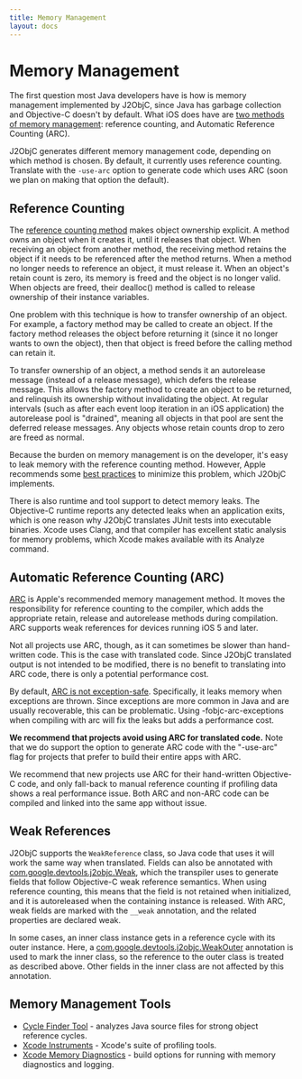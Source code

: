 ```yaml
---
title: Memory Management
layout: docs
---
```


# Memory Management

The first question most Java developers have is how is memory management implemented by J2ObjC, since Java has garbage collection and Objective-C doesn't by default.  What iOS does have are [two methods of memory management](http://developer.apple.com/library/mac/#documentation/Cocoa/Conceptual/MemoryMgmt/Articles/MemoryMgmt.html): reference counting, and Automatic Reference Counting (ARC).  

J2ObjC generates different memory management code, depending on which method is chosen.  By default, it currently uses reference counting.  Translate with the `-use-arc` option to generate code which uses ARC (soon we plan on making that option the default).

## Reference Counting

The [reference counting method](http://developer.apple.com/library/mac/#documentation/Cocoa/Conceptual/MemoryMgmt/Articles/mmRules.html#//apple_ref/doc/uid/20000994-BAJHFBGH) makes object ownership explicit.  A method owns an object when it creates it, until it releases that object.  When receiving an object from another method, the receiving method retains the object if it needs to be referenced after the method returns.  When a method no longer needs to reference an object, it must release it.  When an object's retain count is zero, its memory is freed and the object is no longer valid. When objects are freed, their dealloc() method is called to release ownership of their instance variables.

One problem with this technique is how to transfer ownership of an object. For example, a factory method may be called to create an object. If the factory method releases the object before returning it (since it no longer wants to own the object), then that object is freed before the calling method can retain it.

To transfer ownership of an object, a method sends it an autorelease message (instead of a release message), which defers the release message.  This allows the factory method to create an object to be returned, and relinquish its ownership without invalidating the object. At regular intervals (such as after each event loop iteration in an iOS application) the autorelease pool is "drained", meaning all objects in that pool are sent the deferred release messages. Any objects whose retain counts drop to zero are freed as normal.

Because the burden on memory management is on the developer, it's easy to leak memory with the reference counting method.  However, Apple recommends some [best practices](http://developer.apple.com/library/mac/#documentation/Cocoa/Conceptual/MemoryMgmt/Articles/mmPractical.html#//apple_ref/doc/uid/TP40004447-SW1) to minimize this problem, which J2ObjC implements.  

There is also runtime and tool support to detect memory leaks.  The Objective-C runtime reports any detected leaks when an application exits, which is one reason why J2ObjC translates JUnit tests into executable binaries. Xcode uses Clang, and that compiler has excellent static analysis for memory problems, which Xcode makes available with its Analyze command.

## Automatic Reference Counting (ARC)

[ARC](http://developer.apple.com/library/mac/#releasenotes/ObjectiveC/RN-TransitioningToARC/_index.html#//apple_ref/doc/uid/TP40011226) is Apple's recommended memory management method. It moves the responsibility for reference counting to the compiler, which adds the appropriate retain, release and autorelease methods during compilation.  ARC supports weak references for devices running iOS 5 and later. 

Not all projects use ARC, though, as it can sometimes be slower than hand-written code. This is the case with translated code. Since J2ObjC translated output is not intended to be modified, there is no benefit to translating into ARC code, there is only a potential performance cost.

By default, [ARC is not exception-safe](http://clang.llvm.org/docs/AutomaticReferenceCounting.html#exceptions). Specifically, it leaks memory when exceptions are thrown. Since exceptions are more common in Java and are usually recoverable, this can be problematic. Using -fobjc-arc-exceptions when compiling with arc will fix the leaks but adds a performance cost.

**We recommend that projects avoid using ARC for translated code.** Note that we do support the option to generate ARC code with the "-use-arc" flag for projects that prefer to build their entire apps with ARC.

We recommend that new projects use ARC for their hand-written Objective-C code, and only fall-back to manual reference counting if profiling data shows a real performance issue. Both ARC and non-ARC code can be compiled and linked into the same app without issue.

## Weak References

J2ObjC supports the `WeakReference` class, so Java code that uses it will work the same way when translated.  Fields can also be annotated with [com.google.devtools.j2objc.Weak](Weak), which the transpiler uses to generate fields that follow Objective-C weak reference semantics.  When using reference counting, this means that the field is not retained when initialized, and it is autoreleased when the containing instance is released.  With ARC, weak fields are marked with the `__weak` annotation, and the related properties are declared weak.

In some cases, an inner class instance gets in a reference cycle with its outer instance.  Here, a [com.google.devtools.j2objc.WeakOuter](WeakOuter) annotation is used to mark the inner class, so the reference to the outer class is treated as described above.  Other fields in the inner class are not affected by this annotation.

## Memory Management Tools

- [Cycle Finder Tool](Cycle-Finder-Tool.html) - analyzes Java source files for strong object reference cycles.
- [Xcode Instruments](https://developer.apple.com/library/mac/documentation/DeveloperTools/Conceptual/InstrumentsUserGuide/InstrumentsQuickStart/InstrumentsQuickStart.html) - Xcode's suite of profiling tools.
- [Xcode Memory Diagnostics](https://developer.apple.com/library/mac/recipes/xcode_help-scheme_editor/Articles/SchemeDiagnostics.html) - build options for running with memory diagnostics and logging. 
